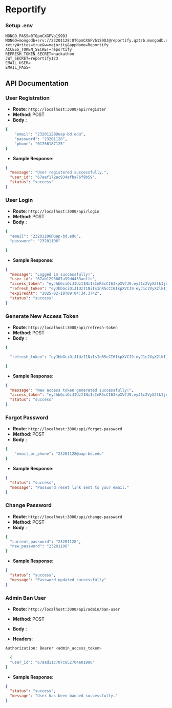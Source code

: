 # Reportify

### Setup .env

```
MONGO_PASS=0TGpmCXGFVb1S9DJ
MONGO=mongodb+srv://23201128:0TGpmCXGFVb1S9DJ@reportify.qztzb.mongodb.net/?retryWrites=true&w=majority&appName=Reportify
ACCESS_TOKEN_SECRET=reportify
REFRESH_TOKEN_SECRET=hackathon
JWT_SECRET=reportify123
EMAIL_USER=
EMAIL_PASS=
```

## API Documentation

### User Registration

- **Route**: `http://localhost:3000/api/register`
- **Method**: POST
- **Body** :

```bash
{
    "email": "23201128@uap-bd.edu",
    "password": "23201128",
    "phone": "01756187125"
}
```

- **Sample Response**:

```json
{
  "message": "User registered successfully.",
  "user_id": "67aaf172ac934afba76f9b59",
  "status": "success"
}
```

### User Login

- **Route**: `http://localhost:3000/api/login`
- **Method**: POST
- **Body** :

```bash
{
  "email": "23201106@uap-bd.edu",
  "password": "23201106"

}
```

- **Sample Response**:

```json
{
  "message": "Logged in successfully!",
  "user_id": "67ab1293607a99dd433aeffc",
  "access_token": "eyJhbGciOiJIUzI1NiIsInR5cCI6IkpXVCJ9.eyJ1c2VyX2lkIjoiNjdhYjEyOTM2MDdhOTlkZDQzM2FlZmZjIiwiZW1haWwiOiIyMzIwMTEwNkB1YXAtYmQuZWR1IiwiaWF0IjoxNzM5MjY0Njc0LCJleHAiOjE3Mzk4Njk0NzR9.dB6M-XcudkA9d0HWa0ZL4U_oJTe03IQMfM_8htPShd0",
  "refresh_token": "eyJhbGciOiJIUzI1NiIsInR5cCI6IkpXVCJ9.eyJ1c2VyX2lkIjoiNjdhYjEyOTM2MDdhOTlkZDQzM2FlZmZjIiwiaWF0IjoxNzM5MjY0Njc0LCJleHAiOjE3NDE4NTY2NzR9.fmpT__OxoPSq1YXir45IUzY83W-tag8ZbLZ4ReYOD1Y",
  "expiredAt": "2025-02-18T09:04:34.374Z",
  "status": "success"
}
```

### Generate New Access Token

- **Route**: `http://localhost:3000/api/refresh-token`
- **Method**: POST
- **Body** :

```bash
{

  "refresh_token": "eyJhbGciOiJIUzI1NiIsInR5cCI6IkpXVCJ9.eyJ1c2VyX2lkIjoiNjdhYWQxMWM3MDdjODUyNzA0ZTAxOTk2IiwiaWF0IjoxNzM5MjUzNTY4LCJleHAiOjE3NDE4NDU1Njh9.0V1HDBqAtAd1b3ZXVPFNU0Y2B_gdGRMPkZST58jpydA"

}
```

- **Sample Response**:

```json
{
  "message": "New access token generated successfully!",
  "access_token": "eyJhbGciOiJIUzI1NiIsInR5cCI6IkpXVCJ9.eyJ1c2VyX2lkIjoiNjdhYWQxMWM3MDdjODUyNzA0ZTAxOTk2IiwiaWF0IjoxNzM5MjU1NDI5LCJleHAiOjE3Mzk4NjAyMjl9.j8v_97IFe4ar2tzsKMzYuLD960UNlg-plpYiIpwPV4Y",
  "status": "success"
}
```

### Forgot Password

- **Route**: `http://localhost:3000/api/forgot-password`
- **Method**: POST
- **Body** :

```bash
{
    "email_or_phone": "23201128@uap-bd.edu"
}
```

- **Sample Response**:

```json
{
  "status": "success",
  "message": "Password reset link sent to your email."
}
```

### Change Password

- **Route**: `http://localhost:3000/api/change-password`
- **Method**: POST
- **Body** :

```bash
{
  "current_password": "23201128",
  "new_password": "23201106"
}

```

- **Sample Response**:

```json
{
  "status": "success",
  "message": "Password updated successfully"
}
```

### Admin Ban User

- **Route**: `http://localhost:3000/api/admin/ban-user`
- **Method**: POST
- **Body** :

- **Headers**:
```bash
Authorization: Bearer <admin_access_token>
```

```bash
  {
  "user_id": "67aad11c707c852704e01996"
}

```

- **Sample Response**:

```json
{
  "status": "success",
  "message": "User has been banned successfully."
}
```
